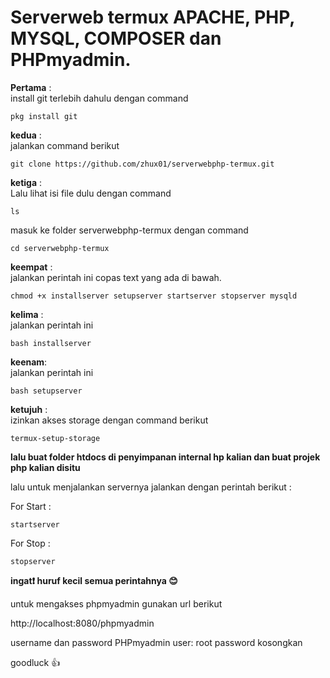 <h1>Serverweb termux APACHE, PHP, MYSQL, COMPOSER dan PHPmyadmin.</h1>

**Pertama** : <br>
install git terlebih dahulu dengan command
```text
pkg install git
```


**kedua** :<br>
jalankan command berikut
```text
git clone https://github.com/zhux01/serverwebphp-termux.git
```

**ketiga** :<br>
Lalu lihat isi file dulu dengan command <br>
```text
ls
```
masuk ke folder serverwebphp-termux dengan command 
```text
cd serverwebphp-termux
```

**keempat** :<br>
jalankan perintah ini copas text yang ada di bawah.
```text
chmod +x installserver setupserver startserver stopserver mysqld
```

**kelima** : <br>
jalankan perintah ini
```text
bash installserver
```

**keenam**: <br>
jalankan perintah ini
```text
bash setupserver
```

**ketujuh** :<br>
izinkan akses storage dengan command berikut
```text
termux-setup-storage
```

**lalu buat folder htdocs di penyimpanan internal hp kalian dan buat projek php kalian disitu**

lalu untuk menjalankan servernya jalankan dengan perintah berikut :

For Start :
```text
startserver
```
For Stop :
```text
stopserver
```

**ingat❗ huruf kecil semua perintahnya 😊**

untuk mengakses phpmyadmin gunakan url berikut

http://localhost:8080/phpmyadmin

username dan password PHPmyadmin
user: root
password kosongkan

<span style="text-align:center;">goodluck 👍</span>
